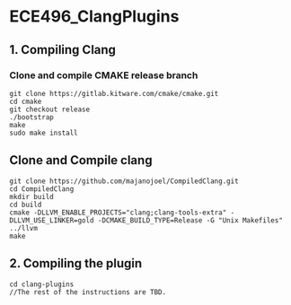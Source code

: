 # ECE496_ClangPlugins

## 1. Compiling Clang 

### Clone and compile CMAKE release branch

```
git clone https://gitlab.kitware.com/cmake/cmake.git
cd cmake
git checkout release
./bootstrap
make
sudo make install
```

## Clone and Compile clang

```
git clone https://github.com/majanojoel/CompiledClang.git
cd CompiledClang
mkdir build
cd build
cmake -DLLVM_ENABLE_PROJECTS="clang;clang-tools-extra" -DLLVM_USE_LINKER=gold -DCMAKE_BUILD_TYPE=Release -G "Unix Makefiles" ../llvm
make

```

## 2. Compiling the plugin

```
cd clang-plugins
//The rest of the instructions are TBD.
```
